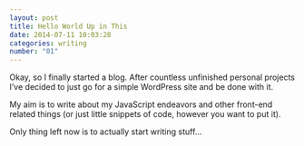 ```yaml
---
layout: post
title: Hello World Up in This
date: 2014-07-11 10:03:28
categories: writing
number: "01"
---
```


Okay, so I finally started a blog. After countless unfinished personal projects I’ve decided to just go for a simple WordPress site and be done with it.

My aim is to write about my JavaScript endeavors and other front-end related things (or just little snippets of code, however you want to put it).

Only thing left now is to actually start writing stuff…